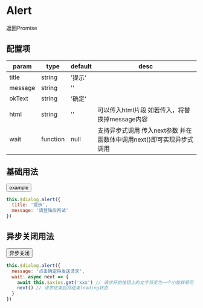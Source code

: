 <script>
export default {
  mounted () {
    let dialogX = new window.VueDialogX(window.Vue)
    window.dialogX = dialogX
  }
}
</script>

# Alert

返回Promise

## 配置项

param   | type   | default | desc
|----   | ----   | ------- | ----
title   | string | '提示'   
message | string | ''
okText  | string | '确定'
html    | string | ''      | 可以传入html片段 如若传入，将替换掉message内容
wait    | function | null | 支持异步式调用 传入next参数 并在函数体中调用next()即可实现异步式调用

## 基础用法

<button onclick="window.dialogX.alert({message: '普通弹窗'})">example</button>

``` js
this.$dialog.alert({
  title: '提示',
  message: '请登陆后再试'
})
```
## 异步关闭用法

<button onclick="window.dialogX.alert({message: '异步关闭的弹窗', wait: next => setTimeout(() => next(), 1500) })">异步关闭</button>

``` js
this.$dialog.alert({
  message: '点击确定将发送请求',
  wait: async next => {
    await this.$axios.get('xxx') // 请求开始按钮上的文字将变为一个小旋转菊花
    next() // 请求结束后将结束loading状态
  }
})
```
<!-- <button onclick="window.dialogX.alert({html: '<p>渲染p标签</p>'})">渲染html</button>

## 渲染html文本用法

::: tip
全系列支持渲染html

包括alert confirm prompt actions 以及 dialog
本文档案例仅展示
:::

``` js
this.$dialog.alert({
  html: '<p>渲染p标签</p>'
})
``` -->
